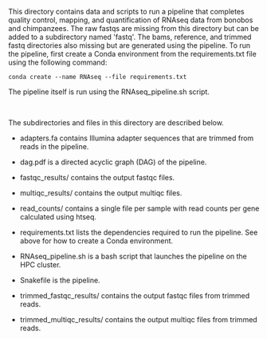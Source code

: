 This directory contains data and scripts to run a pipeline that completes quality control, mapping, and quantification of RNAseq data from bonobos and chimpanzees. The raw fastqs are missing from this directory but can be added to a subdirectory named 'fastq'. The bams, reference, and trimmed fastq directories also missing but are generated using the pipeline. To run the pipeline, first create a Conda environment from the requirements.txt file using the following command:

```
conda create --name RNAseq --file requirements.txt
```

The pipeline itself is run using the RNAseq_pipeline.sh script.

&nbsp;

The subdirectories and files in this directory are described below.

- adapters.fa contains Illumina adapter sequences that are trimmed from reads in the pipeline.

- dag.pdf is a directed acyclic graph (DAG) of the pipeline.

- fastqc_results/ contains the output fastqc files. 

- multiqc_results/ contains the output multiqc files.

- read_counts/ contains a single file per sample with read counts per gene calculated using htseq.

- requirements.txt lists the dependencies required to run the pipeline. See above for how to create a Conda environment.

- RNAseq_pipeline.sh is a bash script that launches the pipeline on the HPC cluster.

- Snakefile is the pipeline.

- trimmed_fastqc_results/ contains the output fastqc files from trimmed reads.

- trimmed_multiqc_results/ contains the output multiqc files from trimmed reads.
